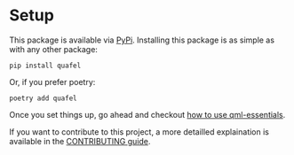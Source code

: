 # Setup

This package is available via [PyPi](https://pypi.org/project/qml-essentials/).
Installing this package is as simple as with any other package:

`pip install quafel`

Or, if you prefer poetry:

`poetry add quafel`

Once you set things up, go ahead and checkout [how to use qml-essentials](usage.md).

If you want to contribute to this project, a more detailled explaination is available in the [CONTRIBUTING guide](https://github.com/cirKITers/qml-essentials/blob/main/CONTRIBUTING.md). 